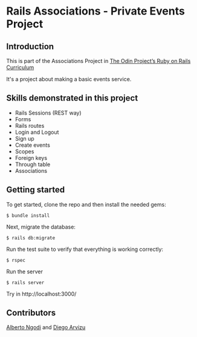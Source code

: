 # Rails Associations - Private Events Project

## Introduction

This is part of the Associations Project in [The Odin Project’s Ruby on Rails Curriculum](http://www.theodinproject.com)

It's a project about making a basic events service.


## Skills demonstrated in this project

* Rails Sessions (REST way)
* Forms
* Rails routes
* Login and Logout
* Sign up
* Create events
* Scopes
* Foreign keys
* Through table
* Associations

## Getting started


To get started, clone the repo and then install the needed gems:

```
$ bundle install
```

Next, migrate the database:

```
$ rails db:migrate
```

Run the test suite to verify that everything is working correctly:

```
$ rspec
```

Run the server

```
$ rails server
```
Try in http://localhost:3000/

## Contributors

[Alberto Ngodi](https://github.com/ngodi) and 
[Diego Arvizu](https://github.com/diegoarvz4)